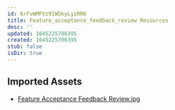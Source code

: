 ```yaml
---
id: 6rFvWMFVz91W5kyLyzRR6
title: Feature_acceptance_feedback_review Resources
desc: ''
updated: 1645225706395
created: 1645225706395
stub: false
isDir: true
---
```

## Imported Assets
- [Feature Acceptance Feedback Review.jpg](/assets/feature-acceptance-feedback-review.jpg)
